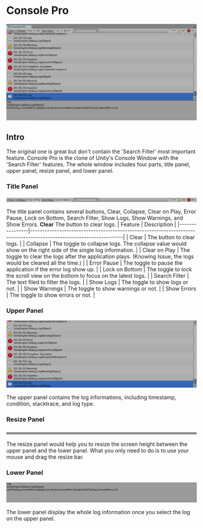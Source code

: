 # Console Pro
<img src="https://github.com/ted10401/ConsolePro/blob/master/GithubResources/consolepro-profile.png">

## Intro
The original one is great but don't contain the 'Search Filter' most important feature.
Console Pro is the clone of Unity's Console Window with the 'Search Filter' features.
The whole window includes four parts, title panel, upper panel, resize panel, and lower panel.

### Title Panel
<img src="https://github.com/ted10401/ConsolePro/blob/master/GithubResources/consolepro-title.png">

The title panel contains several buttons, Clear, Collapse, Clear on Play, Error Pause, Lock on Bottom, Search Filter, Show Logs,  Show Warnings, and Show Errors.
**Clear** The button to clear logs.
| Feature        | Description                                                                                                        |
|----------------|--------------------------------------------------------------------------------------------------------------------|
| Clear          | The button to clear logs.                                                                                          |
| Collapse       | The toggle to collapse logs. The collapse value would show on the right side of the single log information.        |
| Clear on Play  | The toggle to clear the logs after the application plays. (Knowing Issue, the logs would be cleared all the time.) |
| Error Pause    | The toggle to pause the application if the error log show up.                                                      |
| Lock on Bottom | The toggle to lock the scroll view on the bottom to focus on the latest logs.                                      |
| Search Filter  | The text filed to filter the logs.                                                                                 |
| Show Logs      | The toggle to show logs or not.                                                                                    |
| Show Warnings  | The toggle to show warnings or not.                                                                                |
| Show Errors    | The toggle to show errors or not.                                                                                  |


### Upper Panel
<img src="https://github.com/ted10401/ConsolePro/blob/master/GithubResources/consolepro-upper.png">

The upper panel contains the log informations, including timestamp, condition, stacktrace, and log type.


### Resize Panel
<img src="https://github.com/ted10401/ConsolePro/blob/master/GithubResources/consolepro-resize.png">

The resize panel would help you to resize the screen height between the upper panel and the lower panel.
What you only need to do is to use your mouse and drag the resize bar.

### Lower Panel
<img src="https://github.com/ted10401/ConsolePro/blob/master/GithubResources/consolepro-lower.png">

The lower panel display the whole log information once you select the log on the upper panel.
